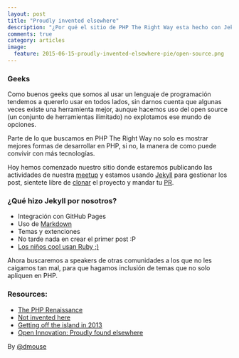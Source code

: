 ```yaml
---
layout: post
title: "Proudly invented elsewhere"
description: "¿Por qué el sitio de PHP The Right Way esta hecho con Jekyll?"
comments: true
category: articles
image:
  feature: 2015-06-15-proudly-invented-elsewhere-pie/open-source.png
---
```


### Geeks

Como buenos geeks que somos al usar un lenguaje de programación tendemos a quererlo usar en todos lados, sin darnos cuenta que algunas veces existe una herramienta mejor, aunque hacemos uso del open source (un conjunto de herramientas ilimitado) no explotamos ese mundo de opciones.

Parte de lo que buscamos en PHP The Right Way no solo es mostrar mejores formas de desarrollar en PHP, si no, la manera de como puede convivir con más tecnologías.

Hoy hemos comenzado nuestro sitio donde estaremos publicando las actividades de nuestra [meetup](www.meetup.com/PHP-The-Right-Way) y estamos usando [Jekyll](http://jekyllrb.com/) para gestionar los post, sientete libre de [clonar](https://github.com/phpwaymx/phpwaymx.github.io) el proyecto y mandar tu [PR](https://help.github.com/articles/using-pull-requests).

### ¿Qué hizo Jekyll por nosotros?

* Integración con GitHub Pages
* Uso de [Markdown](https://github.com/phpwaymx/phpwaymx.github.io/tree/master/_posts)
* Temas y extenciones
* No tarde nada en crear el primer post :P
* [Los niños cool usan Ruby ;)](https://www.youtube.com/watch?v=5GpOfwbFRcs)

Ahora buscaremos a speakers de otras comunidades a los que no les caigamos tan mal, para que hagamos inclusión de temas que no solo apliquen en PHP.

### Resources:

* [The PHP Renaissance](http://www.palantir.net/presentations/craftingcode2014-php-renaissance)
* [Not invented here](https://en.wikipedia.org/wiki/Not_invented_here)
* [Getting off the island in 2013](http://www.garfieldtech.com/blog/off-the-island-2013)
* [Open Innovation: Proudly found elsewhere](https://www.youtube.com/watch?v=jNNz9poyKJs)


By [@dmouse](http://twitter.com/dmouse)
